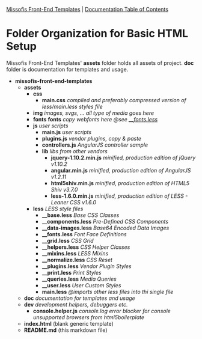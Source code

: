 [Missofis Front-End Templates](http://missofis.com) | [Documentation Table of Contents](toc.md)

# Folder Organization for Basic HTML Setup

Missofis Front-End Templates' __assets__ folder holds all assets of project. __doc__ folder is documentation for templates and usage.

* __missofis-front-end-templates__
    * __assets__
        * __css__
            * __main.css__ _compiled and preferably compressed version of less/main.less styles file_
        * __img__ _images, svgs, ... all type of media goes here_
        * __fonts__ __fonts__ _copy webfonts here @see [\_\_fonts.less](../assets/less/\_\_fonts.less)_
        * __js__ _user scripts_
            * __main.js__ _user scripts_
            * __plugins.js__ _vendor plugins, copy & paste_
            * __controllers.js__ _AngularJS controller sample_
            * __lib__ _libs from other vendors_
                * __jquery-1.10.2.min.js__ _minified, production edition of jQuery v1.10.2_
                * __angular.min.js__ _minified, production edition of AngularJS v1.2.11_
                * __html5shiv.min.js__ _minified, production edition of HTML5 Shiv v3.7.0_
                * __less-1.6.0.min.js__ _minified, production edition of LESS - Leaner CSS v1.6.0_
        * __less__ _LESS style files_
            * __\_\_base.less__ _Base CSS Classes_
            * __\_\_components.less__ _Pre-Defined CSS Components_
            * __\_\_data-images.less__ _Base64 Encoded Data Images_
            * __\_\_fonts.less__ _Font Face Definitions_
            * __\_\_grid.less__ _CSS Grid_
            * __\_\_helpers.less__ _CSS Helper Classes_
            * __\_\_mixins.less__ _LESS Mixins_
            * __\_\_normalize.less__ _CSS Reset_
            * __\_\_plugins.less__ _Vendor Plugin Styles_
            * __\_\_print.less__ _Print Styles_
            * __\_\_queries.less__ _Media Queries_
            * __\_\_user.less__ _User Custom Styles_
            * __main.less__ _@imports other less files into thi single file_
    * __doc__ _documentation for templates and usage_
    * __dev__ _development helpers, debuggers etc._
        * __console.helper.js__ _console.log error blocker for console unsupported browsers from html5boilerplate_
    * __index.html__ (blank generic template)
    * __README.md__ (this markdown file)
    
